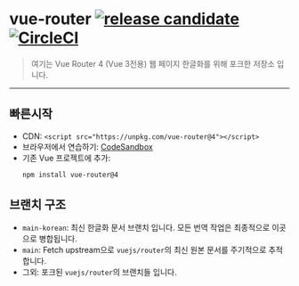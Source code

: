 # vue-router [![release candidate](https://img.shields.io/npm/v/vue-router.svg)](https://www.npmjs.com/package/vue-router) [![CircleCI](https://badgen.net/circleci/github/vuejs/router/main)](https://circleci.com/gh/vuejs/router)

> 여기는 Vue Router 4 (Vue 3전용) 웹 페이지 한글화를 위해 포크한 저장소 입니다.

---

[//]: # (웹 페이지 바로가기: [한글화 문서]&#40;&#41;)

## 빠른시작

- CDN: `<script src="https://unpkg.com/vue-router@4"></script>`
- 브라우저에서 연습하기: [CodeSandbox](https://codesandbox.io/s/vue-router-4-reproduction-hb9lh)
- 기존 Vue 프로젝트에 추가:
  ```bash
  npm install vue-router@4
  ```

## 브랜치 구조

- `main-korean`: 최신 한글화 문서 브랜치 입니다. 모든 번역 작업은 최종적으로 이곳으로 병합됩니다.
- `main`: Fetch upstream으로 `vuejs/router`의 최신 원본 문서를 주기적으로 추적합니다.
- 그외: 포크된 `vuejs/router`의 브랜치들 입니다.